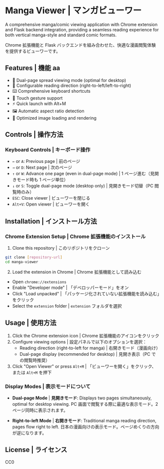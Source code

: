 # Manga Viewer | マンガビューワー

A comprehensive manga/comic viewing application with Chrome extension and Flask backend integration, providing a seamless reading experience for both vertical manga-style and standard comic formats.

Chrome 拡張機能と Flask バックエンドを組み合わせた、快適な漫画閲覧体験を提供するビューワーです。

## Features | 機能 aa

- 📖 Dual-page spread viewing mode (optimal for desktop)
- 🔄 Configurable reading direction (right-to-left/left-to-right)
- ⌨️ Comprehensive keyboard shortcuts
- 📱 Touch gesture support
- ⚡ Quick launch with Alt+M
- 🖼️ Automatic aspect ratio detection
- 🎯 Optimized image loading and rendering

## Controls | 操作方法

### Keyboard Controls | キーボード操作

- `←` or `A`: Previous page | 前のページ
- `→` or `D`: Next page | 次のページ
- `↑` or `W`: Advance one page (even in dual-page mode) | 1 ページ進む（見開きモード時も 1 ページ単位）
- `↓` or `S`: Toggle dual-page mode (desktop only) | 見開きモード切替（PC 閲覧時のみ）
- `ESC`: Close viewer | ビューワーを閉じる
- `Alt+V`: Open viewer | ビューワーを開く

## Installation | インストール方法

### Chrome Extension Setup | Chrome 拡張機能のインストール

1. Clone this repository | このリポジトリをクローン

```bash
git clone [repository-url]
cd manga-viewer
```

2. Load the extension in Chrome | Chrome 拡張機能として読み込む

- Open `chrome://extensions`
- Enable "Developer mode" | 「デベロッパーモード」をオン
- Click "Load unpacked" | 「パッケージ化されていない拡張機能を読み込む」をクリック
- Select the `extension` folder | `extension` フォルダを選択

## Usage | 使用方法

1. Click the Chrome extension icon | Chrome 拡張機能のアイコンをクリック
2. Configure viewing options | 設定パネルで以下のオプションを選択：
   - Reading direction (right-to-left for manga) | 右開きモード（漫画向け）
   - Dual-page display (recommended for desktop) | 見開き表示（PC での閲覧時推奨）
3. Click "Open Viewer" or press `Alt+M` | 「ビューワーを開く」をクリック、または `Alt+M` を押下

### Display Modes | 表示モードについて

- **Dual-page Mode** | **見開きモード**:
  Displays two pages simultaneously, optimal for desktop viewing.
  PC 画面で閲覧する際に最適な表示モード。2 ページ同時に表示されます。

- **Right-to-left Mode** | **右開きモード**:
  Traditional manga reading direction, pages flow right to left.
  日本の漫画向けの表示モード。ページめくりの方向が逆になります。

## License | ライセンス

CC0
